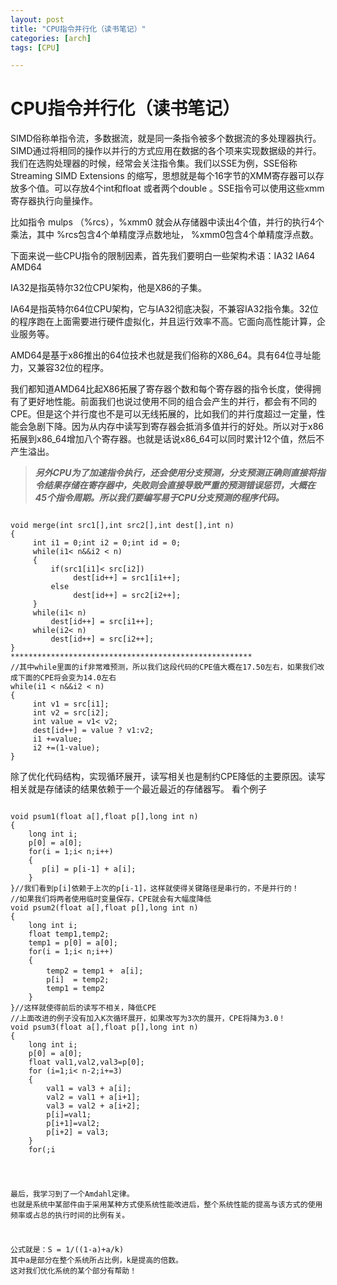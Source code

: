 ```yaml
---
layout: post
title: "CPU指令并行化（读书笔记）"
categories: [arch]
tags: [CPU]

---
```

CPU指令并行化（读书笔记）
==========================
SIMD俗称单指令流，多数据流，就是同一条指令被多个数据流的多处理器执行。SIMD通过将相同的操作以并行的方式应用在数据的各个项来实现数据级的并行。我们在选购处理器的时候，经常会关注指令集。我们以SSE为例，SSE俗称Streaming SIMD Extensions 的缩写，思想就是每个16字节的XMM寄存器可以存放多个值。可以存放4个int和float 或者两个double  。SSE指令可以使用这些xmm寄存器执行向量操作。

比如指令 mulps  （%rcs），%xmm0  就会从存储器中读出4个值，并行的执行4个乘法，其中 %rcs包含4个单精度浮点数地址， %xmm0包含4个单精度浮点数。

下面来说一些CPU指令的限制因素，首先我们要明白一些架构术语：IA32  IA64  AMD64

IA32是指英特尔32位CPU架构，他是X86的子集。

IA64是指英特尔64位CPU架构，它与IA32彻底决裂，不兼容IA32指令集。32位的程序跑在上面需要进行硬件虚拟化，并且运行效率不高。它面向高性能计算，企业服务等。

AMD64是基于x86推出的64位技术也就是我们俗称的X86_64。具有64位寻址能力，又兼容32位的程序。

我们都知道AMD64比起X86拓展了寄存器个数和每个寄存器的指令长度，使得拥有了更好地性能。前面我们也说过使用不同的组合会产生的并行，都会有不同的CPE。但是这个并行度也不是可以无线拓展的，比如我们的并行度超过一定量，性能会急剧下降。因为从内存中读写到寄存器会抵消多值并行的好处。所以对于x86拓展到x86_64增加八个寄存器。也就是话说x86_64可以同时累计12个值，然后不产生溢出。

> ___另外CPU为了加速指令执行，还会使用分支预测，分支预测正确则直接将指令结果存储在寄存器中，失败则会直接导致严重的预测错误惩罚，大概在45个指令周期。所以我们要编写易于CPU分支预测的程序代码。___

<pre><code>
void merge(int src1[],int src2[],int dest[],int n)
{
     int i1 = 0;int i2 = 0;int id = 0;
     while(i1< n&&i2 < n)
     {
         if(src1[i1]< src[i2])
              dest[id++] = src1[i1++];
         else
              dest[id++] = src2[i2++];
     }
     while(i1< n)
         dest[id++] = src[i1++];
     while(i2< n)
         dest[id++] = src[i2++];
}
******************************************************
//其中while里面的if非常难预测，所以我们这段代码的CPE值大概在17.50左右，如果我们改成下面的CPE将会变为14.0左右
while(i1 < n&&i2 < n)
{
     int v1 = src[i1];
     int v2 = src[i2];
     int value = v1< v2;
     dest[id++] = value ? v1:v2;
     i1 +=value;
     i2 +=(1-value);
}
</code></pre>

除了优化代码结构，实现循环展开，读写相关也是制约CPE降低的主要原因。读写相关就是存储读的结果依赖于一个最近最近的存储器写。
看个例子
<pre><code>
void psum1(float a[],float p[],long int n)
{
    long int i;
    p[0] = a[0];
    for(i = 1;i< n;i++)
    {
       p[i] = p[i-1] + a[i];
    }
}//我们看到p[i]依赖于上次的p[i-1]，这样就使得关键路径是串行的，不是并行的！
//如果我们将两者使用临时变量保存，CPE就会有大幅度降低
void psum2(float a[],float p[],long int n)
{
    long int i;
    float temp1,temp2;
    temp1 = p[0] = a[0];
    for(i = 1;i< n;i++)
    {
        temp2 = temp1 +　a[i];
        p[i]  = temp2;
        temp1 = temp2
    }
}//这样就使得前后的读写不相关，降低CPE
//上面改进的例子没有加入K次循环展开，如果改写为3次的展开，CPE将降为3.0！
void psum3(float a[],float p[],long int n)
{
    long int i;
    p[0] = a[0];
    float val1,val2,val3=p[0];
    for (i=1;i< n-2;i+=3)
    {
        val1 = val3 + a[i];
        val2 = val1 + a[i+1];
        val3 = val2 + a[i+2];
        p[i]=val1;
        p[i+1]=val2;
        p[i+2] = val3;
    }
    for(;i<n;i++)
        p[i]=p[i-1]+a[i];
}
</code></pre>

最后，我学习到了一个Amdahl定律。
也就是系统中某部件由于采用某种方式使系统性能改进后，整个系统性能的提高与该方式的使用频率或占总的执行时间的比例有关。

公式就是：S = 1/((1-a)+a/k) 其中a是部分在整个系统所占比例，k是提高的倍数。
这对我们优化系统的某个部分有帮助！

